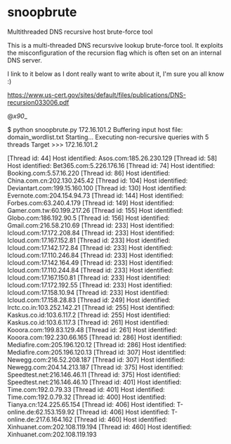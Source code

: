 # snoopbrute
Multithreaded DNS recursive host brute-force tool

This is a multi-threaded DNS recursvive lookup brute-force tool. It exploits the misconfiguration of the recursion flag
which is often set on an internal DNS server. 

I link to it below as I dont really want to write about it, I'm sure you all know :)

https://www.us-cert.gov/sites/default/files/publications/DNS-recursion033006.pdf

@_x90__


$ python snoopbrute.py 172.16.101.2 
Buffering input host file: domain_wordlist.txt
Starting...
Executing non-recursive queries with 5 threads
Target >>> 172.16.101.2

[Thread id: 44] Host identified: Asos.com:185.26.230.129
[Thread id: 58] Host identified: Bet365.com:5.226.176.16
[Thread id: 74] Host identified: Booking.com:5.57.16.220
[Thread id: 86] Host identified: China.com.cn:202.130.245.42
[Thread id: 104] Host identified: Deviantart.com:199.15.160.100
[Thread id: 130] Host identified: Evernote.com:204.154.94.73
[Thread id: 144] Host identified: Forbes.com:63.240.4.179
[Thread id: 149] Host identified: Gamer.com.tw:60.199.217.26
[Thread id: 155] Host identified: Globo.com:186.192.90.5
[Thread id: 156] Host identified: Gmail.com:216.58.210.69
[Thread id: 233] Host identified: Icloud.com:17.172.208.84
[Thread id: 233] Host identified: Icloud.com:17.167.152.81
[Thread id: 233] Host identified: Icloud.com:17.142.172.84
[Thread id: 233] Host identified: Icloud.com:17.110.246.84
[Thread id: 233] Host identified: Icloud.com:17.142.164.49
[Thread id: 233] Host identified: Icloud.com:17.110.244.84
[Thread id: 233] Host identified: Icloud.com:17.167.150.81
[Thread id: 233] Host identified: Icloud.com:17.172.192.55
[Thread id: 233] Host identified: Icloud.com:17.158.10.94
[Thread id: 233] Host identified: Icloud.com:17.158.28.83
[Thread id: 249] Host identified: Irctc.co.in:103.252.142.21
[Thread id: 255] Host identified: Kaskus.co.id:103.6.117.2
[Thread id: 255] Host identified: Kaskus.co.id:103.6.117.3
[Thread id: 261] Host identified: Kooora.com:199.83.129.48
[Thread id: 261] Host identified: Kooora.com:192.230.66.165
[Thread id: 286] Host identified: Mediafire.com:205.196.120.12
[Thread id: 286] Host identified: Mediafire.com:205.196.120.13
[Thread id: 307] Host identified: Newegg.com:216.52.208.187
[Thread id: 307] Host identified: Newegg.com:204.14.213.187
[Thread id: 375] Host identified: Speedtest.net:216.146.46.11
[Thread id: 375] Host identified: Speedtest.net:216.146.46.10
[Thread id: 401] Host identified: Time.com:192.0.79.33
[Thread id: 401] Host identified: Time.com:192.0.79.32
[Thread id: 400] Host identified: Tianya.cn:124.225.65.154
[Thread id: 406] Host identified: T-online.de:62.153.159.92
[Thread id: 406] Host identified: T-online.de:217.6.164.162
[Thread id: 460] Host identified: Xinhuanet.com:202.108.119.194
[Thread id: 460] Host identified: Xinhuanet.com:202.108.119.193
